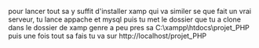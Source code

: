pour lancer tout sa y suffit d'installer xamp qui va similer se que fait un vrai serveur, tu lance appache et mysql puis tu met le dossier que tu a clone dans le dossier de xamp genre a peu pres sa C:\xampp\htdocs\projet_PHP puis une fois tout sa fais tu va sur http://localhost/projet_PHP
